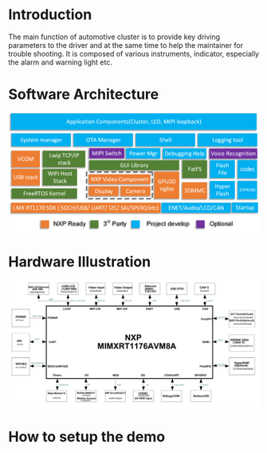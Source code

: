 # Introduction
The main function of automotive cluster is to provide key driving parameters to the driver and at the same time to help the maintainer for trouble shooting. It is composed of various instruments, indicator, especially the alarm and warning light etc.

# Software Architecture

![hw_block](Doc/image/sw_arch.png)

# Hardware Illustration

![sw_arch](Doc/image/hw_block.png)

# How to setup the demo

